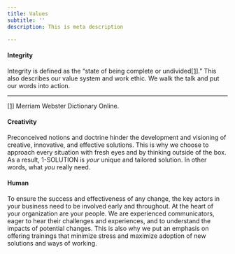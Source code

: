 ```yaml
---
title: Values
subtitle: ''
description: This is meta description

---
```

#### Integrity

Integrity is defined as the “state of being complete or undivided[\[1\]](#_ftn1).” This also describes our value system and work ethic. We walk the talk and put our words into action.

***

[\[1\]](#_ftnref1) Merriam Webster Dictionary Online.

#### Creativity

Preconceived notions and doctrine hinder the development and visioning of creative, innovative, and effective solutions. This is why we choose to approach every situation with fresh eyes and by thinking outside of the box. As a result, 1-SOLUTION is _your_ unique and tailored solution. In other words, what _you_ really need.

#### Human

To ensure the success and effectiveness of any change, the key actors in your business need to be involved early and throughout. At the heart of your organization are your people. We are experienced communicators, eager to hear their challenges and experiences, and to understand the impacts of potential changes. This is also why we put an emphasis on offering trainings that minimize stress and maximize adoption of new solutions and ways of working.
